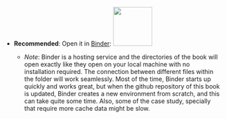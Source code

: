 

* **Recommended**: Open it in [Binder](https://mybinder.org/v2/gh/tatsath/MLCourse-DigitalInnov/main):
<a href="https://mybinder.org/v2/gh/tatsath/MLCourse-DigitalInnov/main"><img src="https://matthiasbussonnier.com/posts/img/binder_logo_128x128.png" width="90" /></a>

  * _Note_: Binder is a hosting service and the directories of the book will open exactly like they open on your local machine with no installation required. The connection between different files within the folder will work seamlessly. Most of the time, Binder starts up quickly and works great, but when the github repository of this book is updated, Binder creates a new environment from scratch, and this can take quite some time. Also, some of the case study, specially that require more cache data might be slow.
  
